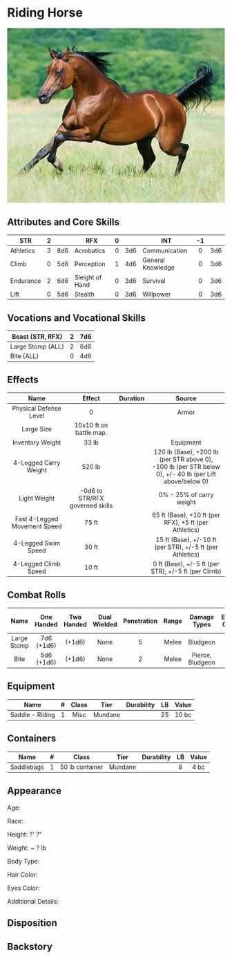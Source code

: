 # Riding Horse

![NotMyImage](RidingHorse.png)

## Attributes and Core Skills

| STR       | 2 |    | RFX             | 0 |    | INT               | -1 |    |
| --------- | :-: | :-: | --------------- | :-: | :-: | ----------------- | :-: | :-: |
| Athletics | 3 | 8d6 | Acrobatics      | 0 | 3d6 | Communication     | 0 | 3d6 |
| Climb     | 0 | 5d6 | Perception      | 1 | 4d6 | General Knowledge | 0 | 3d6 |
| Endurance | 2 | 6d6 | Sleight of Hand | 0 | 3d6 | Survival          | 0 | 3d6 |
| Lift      | 0 | 5d6 | Stealth         | 0 | 3d6 | Willpower         | 0 | 3d6 |

## Vocations and Vocational Skills

| Beast {STR, RFX}  | 2 | 7d6 |
| ----------------- | :-: | :-: |
| Large Stomp {ALL} | 2 | 6d6 |
| Bite {ALL}        | 0 | 4d6 |

## Effects

|             Name             |             Effect             | Duration |                                                    Source                                                    |
| :--------------------------: | :-----------------------------: | :------: | :-----------------------------------------------------------------------------------------------------------: |
|    Physical Defense Level    |                0                |          |                                                     Armor                                                     |
|          Large Size          |     10x10 ft on battle map.     |          |                                                                                                              |
|       Inventory Weight       |              33 lb              |          |                                                   Equipment                                                   |
|    4-Legged Carry Weight    |             520 lb             |          | 120 lb (Base), +200 lb (per STR above 0),<br />-100 lb (per STR below 0), +/- 40 lb (per Lift above/below 0) |
|         Light Weight         | -0d6 to STR/RFX governed skills |          |                                           0% - 25% of carry weight                                           |
| Fast 4-Legged Movement Speed |              75 ft              |          |                            65 ft (Base), +10 ft (per RFX), +5 ft (per Athletics)                            |
|     4-Legged Swim Speed     |              30 ft              |          |                           15 ft (Base), +/-10 ft (per STR), +/-5 ft (per Athletics)                           |
|     4-Legged Climb Speed     |              10 ft              |          |                              0 ft (Base), +/-5 ft (per STR), +/-5 ft (per Climb)                              |

## Combat Rolls

|    Name    | One<br />Handed | Two<br />Handed | Dual<br />Wielded | Penetration | Range | Damage<br />Types | Engageable<br />Opponents | Area Of<br />Effect | Resource<br />Class |
| :---------: | :-------------: | :-------------: | :---------------: | :---------: | :---: | :---------------: | :-----------------------: | :-----------------: | :-----------------: |
| Large Stomp | 7d6<br />(+1d6) |     (+1d6)     |       None       |      5      | Melee |     Bludgeon     |           Rapid           |        None        |        None        |
|    Bite    | 5d6<br />(+1d6) |     (+1d6)     |       None       |      2      | Melee | Pierce, Bludgeon |          Focused          |        None        |        None        |

## Equipment

| Name            | # | Class |  Tier  | Durability | LB | Value |
| --------------- | :-: | :---: | :-----: | :--------: | :-: | :---: |
| Saddle - Riding | 1 | Misc | Mundane |            | 25 | 10 bc |

## Containers

| Name       | # |      Class      |  Tier  | Durability | LB | Value |
| ---------- | :-: | :-------------: | :-----: | :--------: | :-: | :---: |
| Saddlebags | 1 | 50 lb container | Mundane |            | 8 | 4 bc |

## Appearance

Age:

Race:

Height: ?' ?"

Weight: ~ ? lb

Body Type:

Hair Color:

Eyes Color:

Additional Details:

## Disposition

## Backstory
